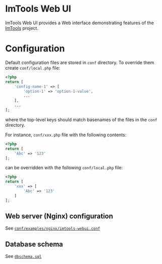 # ImTools Web UI

ImTools Web UI provides a Web interface demonstrating features of the [ImTools](https://github.com/rosmanov/imtools) project.

# Configuration

Default configuration files are stored in `conf` directory. To override them create `conf/local.php` file:
```php
<?php
return [
    'config-name-1' => [
        'option-1' => 'option-1-value',
        ...
    ],
    ...
];
```
where the top-level keys should match basenames of the files in the `conf` directory.

For instance, `conf/xxx.php` file with the following contents:
```php
<?php
return [
    'Abc' => '123'
];
```
can be overridden with the following `conf/local.php` file:
```php
<?php
return [
    'xxx' => [
        'Abc' => '123'
    ]
];
```

## Web server (Nginx) configuration

See [`conf/examples/nginx/imtools-webui.conf`](conf/examples/nginx/imtools-webui.conf)

## Database schema

See [`dbschema.sql`](dbschema.sql)

